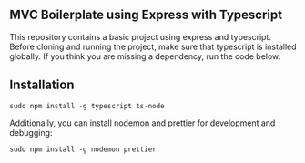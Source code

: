 <h2>MVC Boilerplate using Express with Typescript</h2>

<p>This repository contains a basic project using express and typescript. Before cloning and running the project, make sure that typescript is installed globally. If you think you are missing a dependency, run the code below.</p>

## Installation

```
sudo npm install -g typescript ts-node
```

Additionally, you can install nodemon and prettier for development and debugging:

```
sudo npm install -g nodemon prettier
```
